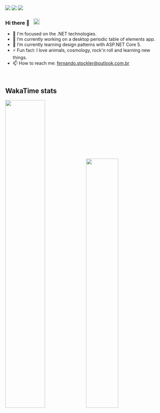 
<div>
  <img src="https://badgen.net/badge/icon/.NET?icon=windows&label" />
  <img src="https://badgen.net/badge/icon/visualstudio/purple?icon=visualstudio&label" />
  <img src="https://badgen.net/badge/language/C%23,HTML,CSS/green?list=|" />
<div/>

### Hi there 👋 &nbsp; <img src="https://emojipedia-us.s3.dualstack.us-west-1.amazonaws.com/thumbs/160/facebook/230/flag-for-brazil_1f1e7-1f1f7.png" width="20" />
  
- 👨 I'm focused on the .NET technologies.
- 🔭 I’m currently working on a desktop periodic table of elements app.
- 🌱 I’m currently learning design patterns with ASP.NET Core 5. 
- ⚡ Fun fact: I love animals, cosmology, rock'n roll and learning new things. 
- 📫 How to reach me: fernando.stockler@outlook.com.br
  
<br/>
  
<!-- <div>
  <img src="https://github-readme-stats.vercel.app/api?username=fernandostockler&show_icons=true&theme=merko&count_private=true" width="350" />
<div/> -->
  
## WakaTime stats
  
<div>
  <!-- f16463cc-1bd7-42db-aa75-3bf7e913b66b (languages white) -->
    <img src="https://wakatime.com/share/@fernandostockler/ea56fc0a-2816-44b0-aed4-65ad7dd23b9f.svg" width="50%" height="50%" />
    <img src="https://wakatime.com/share/@fernandostockler/fc7dcd26-26b1-43a7-b383-6d3c7224a105.svg"  width="45%" height="45%"/>
<div/>
  
<!--  azul claro -> 5bda258b-07f4-40ec-ac30-a5022c2567ee  -->
